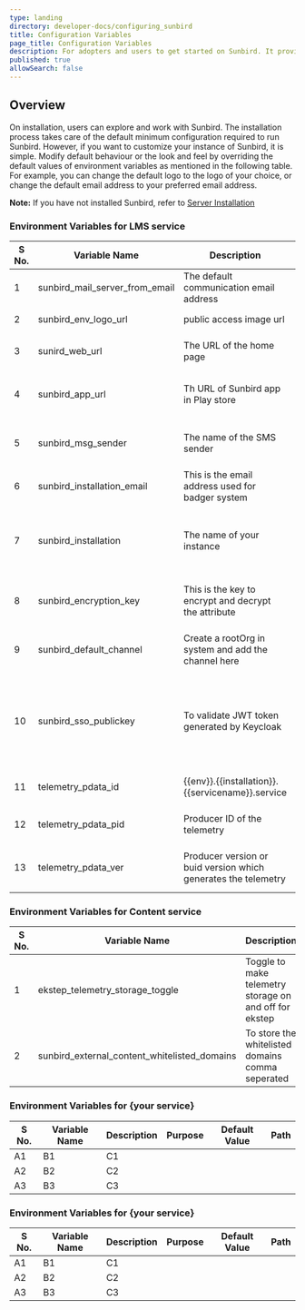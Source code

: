 ```yaml
---
type: landing
directory: developer-docs/configuring_sunbird
title: Configuration Variables
page_title: Configuration Variables
description: For adopters and users to get started on Sunbird. It provides the list of configuration that need to be done to customize the sunbird 
published: true
allowSearch: false
---
```


## Overview

On installation,  users can explore and work with Sunbird.  The installation process takes care of the default minimum configuration required to run Sunbird. However, if you want to customize your instance of Sunbird, it is simple.
Modify default behaviour or the look and feel by overriding the default values of environment variables as mentioned in the following table.
For example, you can change the default logo to the logo of your choice, or  change the default email address to your preferred email address.

**Note:** If you have not installed Sunbird, refer to [Server Installation](\pages\developer-docs\installation\server_installation)


### Environment Variables for LMS service

| S No. | Variable Name | Description| Purpose | Default Value |Path   |
|-------|-----------|---------|---------|---------------|-------------|
| 1     | sunbird_mail_server_from_email  |  The default communication email address | If set, user will get an email from the set email address                                                                                                                                  | no default                                           | Sunbird-LMS |
| 2     | sunbird_env_logo_url            | public access image url                                            | used to sent in email as logo                                                                                                                       | no default                                           | Sunbird-LMS |
| 3     | sunird_web_url                  | The URL of the home page                                            | This URL is shared in an email such that the users are able to login                                                                                                               | no default                                           | Sunbird-LMS |
| 4     | sunbird_app_url                 | Th URL of Sunbird app in Play store                                      | This Sunbird app URL is shared in an email such that users are able to download the app                                                                                                               | no default                                           | Sunbird-LMS |
| 5     | sunbird_msg_sender              | The name of the SMS sender            | This is the name that will appear on users screen in case an SMS is sent from the system                                                                                                                             | no default                                           | Sunbird-LMS |
| 6     | sunbird_installation_email      | This is the email address used for badger system                                        | This email is used for notifying the users while they install badger system                                                                                                                         | no default                                           | Sunbird-LMS |
| 7     | sunbird_installation            | The name of your instance                                            | Used to send telemetry and also for sending email. Spaces are not allowed in the name e.g: "Sunbird Dev", instead use "SunbirdDev" | no default                                           | Sunbird-LMS |
| 8     | sunbird_encryption_key          | This is the key to encrypt and decrypt the attribute                           | The key is used to to encrypt and decrypt the attribute, once set then it should not be changed                                                                    | no default                                           | Sunbird-LMS |
| 9     | sunbird_default_channel         | Create a rootOrg in system and add the channel here                    | This is used to associate user with the rootOrg                                                                                                | each installer need to put it.                       | Sunbird-LMS |
| 10    | sunbird_sso_publickey           | To validate JWT token generated by Keycloak                        | It is used to authenticate a user                                                                                                          | Need to get the key from keycloak (realm->keys->public keys) | Sunbird-LMS |
| 11    | telemetry_pdata_id              | {{env}}.{{installation}}.{{servicename}}.service                   | {{env}}.{{installation}}.{{servicename}}.service  ex: dev.sunbird.learning.service                                                                  |                                                      | Sunbird-LMS |
| 12    | telemetry_pdata_pid             | Producer ID of the telemetry                                       | It is the producer ID of the telemetry, e.g:  actor-service                                                                                                     |                                                      | Sunbird-LMS |
| 13    | telemetry_pdata_ver             | Producer version or buid version which generates the telemetry | Represents the producer version or buid version which  generates the telemetry, e.g.: 1.5                                                                          |                                                      | Sunbird-LMS |


### Environment Variables for Content service

| S No. | Variable Name | Description| Purpose | Default Value |Path   |
---------|----------|---------|-------|-------|-------
 1  | ekstep_telemetry_storage_toggle | Toggle to make telemetry storage on and off for ekstep  |  It turns the telemetry off or on  | on |Sunbird-LMS |
 2 | sunbird_external_content_whitelisted_domains | To store the whitelisted domains comma seperated | It stores the white listed domains| youtube.com  |Sunbird-portal |

### Environment Variables for {your service}

| S No. | Variable Name | Description| Purpose | Default Value |Path   |
---------|----------|---------|-------|-------|-------
 A1 | B1 | C1 |  |  |  |
 A2 | B2 | C2 |  |  |  |
 A3 | B3 | C3 |  |  |  |


### Environment Variables for {your service}

| S No. | Variable Name | Description| Purpose | Default Value |Path   |
---------|----------|---------|-------|-------|-------
 A1 | B1 | C1 |  |  |  |
 A2 | B2 | C2 |  |  |  |
 A3 | B3 | C3 |  |  |  |
